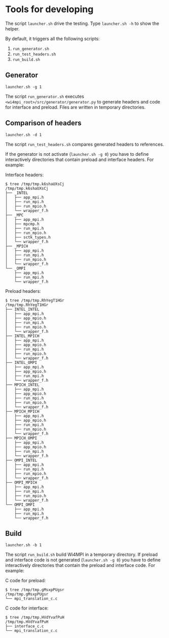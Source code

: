 # Tools for developing

The script `launcher.sh` drive the testing.
Type `launcher.sh -h` to show the helper.

By default, it triggers all the following scripts:

1. `run_generator.sh`
2. `run_test_headers.sh`
3. `run_build.sh`


## Generator

`launcher.sh -g 1`

The script `run_generator.sh` executes `<wi4mpi_root>/src/generator/generator.py` to generate headers and code for interface and preload.
Files are written in temporary directories.

## Comparison of headers

`launcher.sh -d 1`

The script `run_test_headers.sh` compares generated headers to references.

If the generator is not activate (`launcher.sh -g 0`) you have to define interactively directories that contain preload and interface headers.
For example:

Interface headers:
```
$ tree /tmp/tmp.k6shaUXsCj
/tmp/tmp.k6shaUXsCj
├── _INTEL
│   ├── app_mpi.h
│   ├── run_mpi.h
│   ├── run_mpio.h
│   └── wrapper_f.h
├── _MPC
│   ├── app_mpi.h
│   ├── mpcmp.h
│   ├── run_mpi.h
│   ├── run_mpio.h
│   ├── sctk_types.h
│   └── wrapper_f.h
├── _MPICH
│   ├── app_mpi.h
│   ├── run_mpi.h
│   ├── run_mpio.h
│   └── wrapper_f.h
└── _OMPI
    ├── app_mpi.h
    ├── run_mpi.h
    └── wrapper_f.h
```

Preload headers:
```
$ tree /tmp/tmp.RhYegT1HGr
/tmp/tmp.RhYegT1HGr
├── INTEL_INTEL
│   ├── app_mpi.h
│   ├── app_mpio.h
│   ├── run_mpi.h
│   ├── run_mpio.h
│   └── wrapper_f.h
├── INTEL_MPICH
│   ├── app_mpi.h
│   ├── app_mpio.h
│   ├── run_mpi.h
│   ├── run_mpio.h
│   └── wrapper_f.h
├── INTEL_OMPI
│   ├── app_mpi.h
│   ├── app_mpio.h
│   ├── run_mpi.h
│   └── wrapper_f.h
├── MPICH_INTEL
│   ├── app_mpi.h
│   ├── app_mpio.h
│   ├── run_mpi.h
│   ├── run_mpio.h
│   └── wrapper_f.h
├── MPICH_MPICH
│   ├── app_mpi.h
│   ├── app_mpio.h
│   ├── run_mpi.h
│   ├── run_mpio.h
│   └── wrapper_f.h
├── MPICH_OMPI
│   ├── app_mpi.h
│   ├── app_mpio.h
│   ├── run_mpi.h
│   └── wrapper_f.h
├── OMPI_INTEL
│   ├── app_mpi.h
│   ├── run_mpi.h
│   ├── run_mpio.h
│   └── wrapper_f.h
├── OMPI_MPICH
│   ├── app_mpi.h
│   ├── run_mpi.h
│   ├── run_mpio.h
│   └── wrapper_f.h
└── OMPI_OMPI
    ├── app_mpi.h
    ├── run_mpi.h
    └── wrapper_f.h
```

## Build

`launcher.sh -b 1`

The script `run_build.sh` build Wi4MPI in a temporary directory.
If preload and interface code is not generated (`launcher.sh -g 0`) you have to define interactively directories that contain the preload and interface code.
For example:

C code for preload:
```
$ tree /tmp/tmp.gMsxpPUgsr
/tmp/tmp.gMsxpPUgsr
└── mpi_translation_c.c
```

C code for interface:
```
$ tree /tmp/tmp.HVdYvafPuH
/tmp/tmp.HVdYvafPuH
├── interface_c.c
└── mpi_translation_c.c
```
